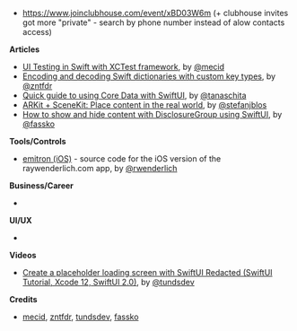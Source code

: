 - https://www.joinclubhouse.com/event/xBD03W6m (+ clubhouse invites got more "private" - search by phone number instead of alow contacts access)

**Articles**

* [UI Testing in Swift with XCTest framework](https://swiftwithmajid.com/2021/03/18/ui-testing-in-swift-with-xctest-framework/), by [@mecid](https://twitter.com/mecid)
* [Encoding and decoding Swift dictionaries with custom key types](https://www.fivestars.blog/swift/codable-swift-dictionaries.html), by [@zntfdr](https://twitter.com/zntfdr)
* [Quick guide to using Core Data with SwiftUI](https://tanaschita.com/20210320-using-core-data-with-swiftui), by [@tanaschita](https://twitter.com/tanaschita)
* [ARKit + SceneKit: Place content in the real world](https://stefanblos.com/posts/arkit_scenekit_place_objects/), by [@stefanjblos](https://twitter.com/stefanjblos)
* [How to show and hide content with DisclosureGroup using SwiftUI](https://kristaps.me/blog/swiftui-disclosure-group/), by [@fassko](https://twitter.com/fassko)

**Tools/Controls**

* [emitron (iOS)](https://github.com/razeware/emitron-iOS) - source code for the iOS version of the raywenderlich.com app, by [@rwenderlich](https://twitter.com/rwenderlich)

**Business/Career**

*

**UI/UX**

*

**Videos**

* [Create a placeholder loading screen with SwiftUI Redacted (SwiftUI Tutorial, Xcode 12, SwiftUI 2.0)](https://youtu.be/cfwEt__pnvA), by [@tundsdev](https://twitter.com/tundsdev)

**Credits**

* [mecid](https://github.com/mecid), [zntfdr](https://github.com/zntfdr), [tundsdev](https://github.com/tunds), [fassko](https://github.com/fassko)
